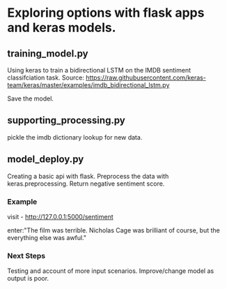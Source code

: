 # Exploring options with flask apps and keras models.

## training_model.py
Using keras to train a bidirectional LSTM on the IMDB sentiment classifciation task.
Source: https://raw.githubusercontent.com/keras-team/keras/master/examples/imdb_bidirectional_lstm.py

Save the model.

## supporting_processing.py
pickle the imdb dictionary lookup for new data.

## model_deploy.py
Creating a basic api with flask.
Preprocess the data with keras.preprocessing.
Return negative sentiment score.


### Example
visit - http://127.0.0.1:5000/sentiment

enter:"The film was terrible. Nicholas Cage was brilliant of course, but the everything else was awful."

### Next Steps
Testing and account of more input scenarios. 
Improve/change model as output is poor.

